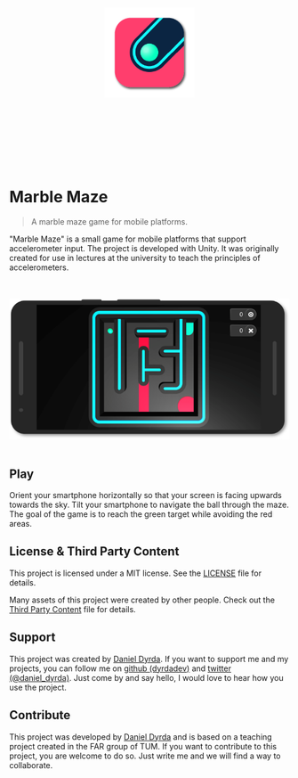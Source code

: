 <p align=center>
    <br>
    <br>
    <br>
    <br>
    <br>
    <br>
    <br>
    <a href="https://github.com/dyrdadev/marble-maze">
        <img src="./Media/marble-maze-icon-preview.png" alt="An icon of the marble maze game." width="162px"/>
    </a>
    <br>
    <br>
    <br>
    <br>
    <br>
    <br>
    <br>
    <br>
</p>

# Marble Maze

> A marble maze game for mobile platforms.

"Marble Maze" is a small game for mobile platforms that support accelerometer input. The project is developed with Unity. It was originally created for use in lectures at the university to teach the principles of accelerometers.

<p align=center>
    <br>
    <br>
    <a href="https://github.com/dyrdadev/marble-maze">
        <img src="./Media/gameplay-with-device.png" alt="A device mockup of the marble maze game."/>
    </a>
    <br>
    <br>
</p>

## Play

Orient your smartphone horizontally so that your screen is facing upwards towards the sky. Tilt your smartphone to navigate the ball through the maze. The goal of the game is to reach the green target while avoiding the red areas.

## License & Third Party Content

This project is licensed under a MIT license. See the [LICENSE](/LICENSE) file for details.

Many assets of this project were created by other people. Check out the [Third Party Content](/ThirdPartyContent.md) file for details.

## Support

This project was created by [Daniel Dyrda](https://dyrda.io). If you want to support me and my projects, you can follow me on [github (dyrdadev)](https://github.com/dyrdadev) and [twitter (@daniel_dyrda)](https://twitter.com/daniel_dyrda). Just come by and say hello, I would love to hear how you use the project.

## Contribute

This project was developed by [Daniel Dyrda](https://dyrda.io) and is based on a teaching project created in the FAR group of TUM. If you want to contribute to this project, you are welcome to do so. Just write me and we will find a way to collaborate.
